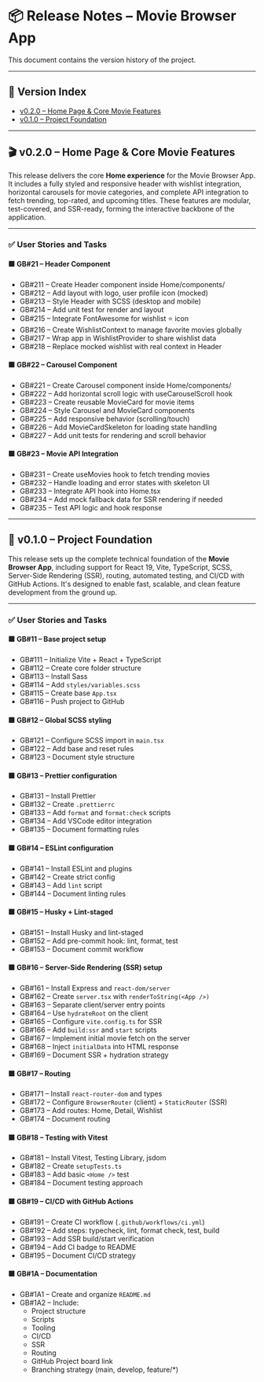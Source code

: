 # 📦 Release Notes – Movie Browser App

This document contains the version history of the project.

---

## 📄 Version Index

- [v0.2.0 – Home Page & Core Movie Features](#v020--home-page--core-movie-features)
- [v0.1.0 – Project Foundation](#v010--project-foundation)

---

## 🎬 v0.2.0 – Home Page & Core Movie Features

This release delivers the core **Home experience** for the Movie Browser App. It includes a fully styled and responsive header with wishlist integration, horizontal carousels for movie categories, and complete API integration to fetch trending, top-rated, and upcoming titles. These features are modular, test-covered, and SSR-ready, forming the interactive backbone of the application.

---

### ✅ User Stories and Tasks

#### 🟩 GB#21 – Header Component

- GB#211 – Create Header component inside Home/components/
- GB#212 – Add layout with logo, user profile icon (mocked)
- GB#213 – Style Header with SCSS (desktop and mobile)
- GB#214 – Add unit test for render and layout
- GB#215 – Integrate FontAwesome for wishlist ⭐ icon
- GB#216 – Create WishlistContext to manage favorite movies globally
- GB#217 – Wrap app in WishlistProvider to share wishlist data
- GB#218 – Replace mocked wishlist with real context in Header

#### 🟩 GB#22 – Carousel Component

- GB#221 – Create Carousel component inside Home/components/
- GB#222 – Add horizontal scroll logic with useCarouselScroll hook
- GB#223 – Create reusable MovieCard for movie items
- GB#224 – Style Carousel and MovieCard components
- GB#225 – Add responsive behavior (scrolling/touch)
- GB#226 – Add MovieCardSkeleton for loading state handling
- GB#227 – Add unit tests for rendering and scroll behavior

#### 🟩 GB#23 – Movie API Integration

- GB#231 – Create useMovies hook to fetch trending movies
- GB#232 – Handle loading and error states with skeleton UI
- GB#233 – Integrate API hook into Home.tsx
- GB#234 – Add mock fallback data for SSR rendering if needed
- GB#235 – Test API logic and hook response

---

## 🎯 v0.1.0 – Project Foundation

This release sets up the complete technical foundation of the **Movie Browser App**, including support for React 19, Vite, TypeScript, SCSS, Server-Side Rendering (SSR), routing, automated testing, and CI/CD with GitHub Actions. It's designed to enable fast, scalable, and clean feature development from the ground up.

---

### ✅ User Stories and Tasks

#### 🟩 GB#11 – Base project setup

- GB#111 – Initialize Vite + React + TypeScript
- GB#112 – Create core folder structure
- GB#113 – Install Sass
- GB#114 – Add `styles/variables.scss`
- GB#115 – Create base `App.tsx`
- GB#116 – Push project to GitHub

#### 🟩 GB#12 – Global SCSS styling

- GB#121 – Configure SCSS import in `main.tsx`
- GB#122 – Add base and reset rules
- GB#123 – Document style structure

#### 🟩 GB#13 – Prettier configuration

- GB#131 – Install Prettier
- GB#132 – Create `.prettierrc`
- GB#133 – Add `format` and `format:check` scripts
- GB#134 – Add VSCode editor integration
- GB#135 – Document formatting rules

#### 🟩 GB#14 – ESLint configuration

- GB#141 – Install ESLint and plugins
- GB#142 – Create strict config
- GB#143 – Add `lint` script
- GB#144 – Document linting rules

#### 🟩 GB#15 – Husky + Lint-staged

- GB#151 – Install Husky and lint-staged
- GB#152 – Add pre-commit hook: lint, format, test
- GB#153 – Document commit workflow

#### 🟩 GB#16 – Server-Side Rendering (SSR) setup

- GB#161 – Install Express and `react-dom/server`
- GB#162 – Create `server.tsx` with `renderToString(<App />)`
- GB#163 – Separate client/server entry points
- GB#164 – Use `hydrateRoot` on the client
- GB#165 – Configure `vite.config.ts` for SSR
- GB#166 – Add `build:ssr` and `start` scripts
- GB#167 – Implement initial movie fetch on the server
- GB#168 – Inject `initialData` into HTML response
- GB#169 – Document SSR + hydration strategy

#### 🟩 GB#17 – Routing

- GB#171 – Install `react-router-dom` and types
- GB#172 – Configure `BrowserRouter` (client) + `StaticRouter` (SSR)
- GB#173 – Add routes: Home, Detail, Wishlist
- GB#174 – Document routing

#### 🟩 GB#18 – Testing with Vitest

- GB#181 – Install Vitest, Testing Library, jsdom
- GB#182 – Create `setupTests.ts`
- GB#183 – Add basic `<Home />` test
- GB#184 – Document testing approach

#### 🟩 GB#19 – CI/CD with GitHub Actions

- GB#191 – Create CI workflow (`.github/workflows/ci.yml`)
- GB#192 – Add steps: typecheck, lint, format check, test, build
- GB#193 – Add SSR build/start verification
- GB#194 – Add CI badge to README
- GB#195 – Document CI/CD strategy

#### 🟩 GB#1A – Documentation

- GB#1A1 – Create and organize `README.md`
- GB#1A2 – Include:
  - Project structure
  - Scripts
  - Tooling
  - CI/CD
  - SSR
  - Routing
  - GitHub Project board link
  - Branching strategy (main, develop, feature/\*)
